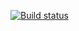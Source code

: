 [![Build status](https://ci.appveyor.com/api/projects/status/c96pg3x0bb7mgjfo?svg=true)](https://ci.appveyor.com/project/SSKulikov/ajs-containers)
